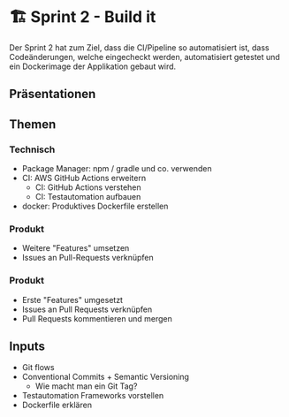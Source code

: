 # 🏗️ Sprint 2 - Build it

Der Sprint 2 hat zum Ziel, dass die CI/Pipeline so automatisiert ist, dass
Codeänderungen, welche eingecheckt werden, automatisiert getestet und ein
Dockerimage der Applikation gebaut wird.

## Präsentationen

<Slide name="formatting"/>

<Slide name="git"/>

<Slide name="packagemanager"/>

<Slide name="docker"/>

<Slide name="ci-cd"/>

<Slide name="sprint2-ende"/>

## Themen

### Technisch

- Package Manager: npm / gradle und co. verwenden
- CI: AWS GitHub Actions erweitern
  - CI: GitHub Actions verstehen
  - CI: Testautomation aufbauen
- docker: Produktives Dockerfile erstellen

### Produkt

- Weitere "Features" umsetzen
- Issues an Pull-Requests verknüpfen

### Produkt

- Erste "Features" umgesetzt
- Issues an Pull Requests verknüpfen
- Pull Requests kommentieren und mergen

## Inputs

- Git flows
- Conventional Commits + Semantic Versioning
  - Wie macht man ein Git Tag?
- Testautomation Frameworks vorstellen
- Dockerfile erklären
